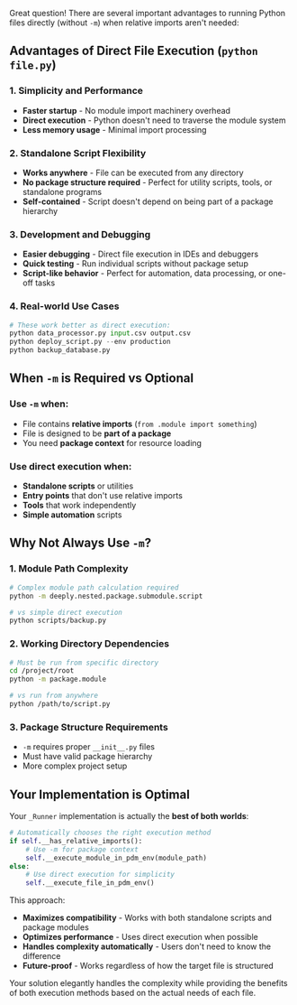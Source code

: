 Great question! There are several important advantages to running Python files directly (without `-m`) when relative imports aren't needed:

## Advantages of Direct File Execution (`python file.py`)

### 1. **Simplicity and Performance**
- **Faster startup** - No module import machinery overhead
- **Direct execution** - Python doesn't need to traverse the module system
- **Less memory usage** - Minimal import processing

### 2. **Standalone Script Flexibility**
- **Works anywhere** - File can be executed from any directory
- **No package structure required** - Perfect for utility scripts, tools, or standalone programs
- **Self-contained** - Script doesn't depend on being part of a package hierarchy

### 3. **Development and Debugging**
- **Easier debugging** - Direct file execution in IDEs and debuggers
- **Quick testing** - Run individual scripts without package setup
- **Script-like behavior** - Perfect for automation, data processing, or one-off tasks

### 4. **Real-world Use Cases**
```python
# These work better as direct execution:
python data_processor.py input.csv output.csv
python deploy_script.py --env production
python backup_database.py
```

## When `-m` is Required vs Optional

### Use `-m` when:
- File contains **relative imports** (`from .module import something`)
- File is designed to be **part of a package**
- You need **package context** for resource loading

### Use direct execution when:
- **Standalone scripts** or utilities
- **Entry points** that don't use relative imports
- **Tools** that work independently
- **Simple automation** scripts

## Why Not Always Use `-m`?

### 1. **Module Path Complexity**
```bash
# Complex module path calculation required
python -m deeply.nested.package.submodule.script

# vs simple direct execution
python scripts/backup.py
```

### 2. **Working Directory Dependencies**
```bash
# Must be run from specific directory
cd /project/root
python -m package.module

# vs run from anywhere
python /path/to/script.py
```

### 3. **Package Structure Requirements**
- `-m` requires proper `__init__.py` files
- Must have valid package hierarchy
- More complex project setup

## Your Implementation is Optimal

Your `_Runner` implementation is actually the **best of both worlds**:

```python
# Automatically chooses the right execution method
if self.__has_relative_imports():
    # Use -m for package context
    self.__execute_module_in_pdm_env(module_path)
else:
    # Use direct execution for simplicity
    self.__execute_file_in_pdm_env()
```

This approach:
- **Maximizes compatibility** - Works with both standalone scripts and package modules
- **Optimizes performance** - Uses direct execution when possible
- **Handles complexity automatically** - Users don't need to know the difference
- **Future-proof** - Works regardless of how the target file is structured

Your solution elegantly handles the complexity while providing the benefits of both execution methods based on the actual needs of each file.
